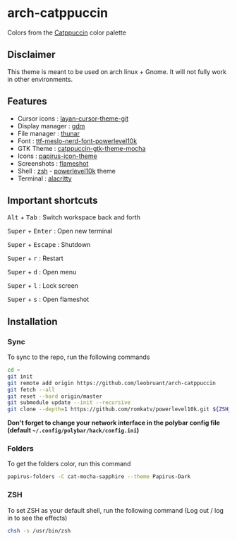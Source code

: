 # arch-catppuccin

Colors from the [Catppuccin](https://github.com/catppuccin/catppuccin) color palette

## Disclaimer

This theme is meant to be used on arch linux + Gnome.
It will not fully work in other environments.

## Features

- Cursor icons : [layan-cursor-theme-git](https://github.com/vinceliuice/Layan-cursors)
- Display manager : [gdm](https://wiki.gnome.org/Projects/GDM)
- File manager : [thunar](https://gitlab.xfce.org/xfce/thunar)
- Font : [ttf-meslo-nerd-font-powerlevel10k](https://github.com/romkatv/powerlevel10k-media)
- GTK Theme : [catppuccin-gtk-theme-mocha](https://github.com/catppuccin/gtk)
- Icons : [papirus-icon-theme](https://github.com/PapirusDevelopmentTeam/papirus-icon-theme)
- Screenshots : [flameshot](https://flameshot.org/)
- Shell : [zsh](https://www.zsh.org/) - [powerlevel10k](https://github.com/romkatv/powerlevel10k) theme
- Terminal : [alacritty](https://alacritty.org/)

## Important shortcuts

<kbd>Alt</kbd> + <kbd>Tab</kbd> : Switch workspace back and forth

<kbd>Super</kbd> + <kbd>Enter</kbd> : Open new terminal

<kbd>Super</kbd> + <kbd>Escape</kbd> : Shutdown

<kbd>Super</kbd> + <kbd>r</kbd> : Restart

<kbd>Super</kbd> + <kbd>d</kbd> : Open menu

<kbd>Super</kbd> + <kbd>l</kbd> : Lock screen

<kbd>Super</kbd> + <kbd>s</kbd> : Open flameshot

## Installation

### Sync

To sync to the repo, run the following commands

```bash
cd ~
git init
git remote add origin https://github.com/leobruant/arch-catppuccin
git fetch --all
git reset --hard origin/master
git submodule update --init --recursive
git clone --depth=1 https://github.com/romkatv/powerlevel10k.git ${ZSH_CUSTOM:-$HOME/.oh-my-zsh/custom}/themes/powerlevel10k
```

**Don't forget to change your network interface in the polybar config file (default `~/.config/polybar/hack/config.ini`)**

### Folders

To get the folders color, run this command

```bash
papirus-folders -C cat-mocha-sapphire --theme Papirus-Dark
```

### ZSH

To set ZSH as your default shell, run the following command (Log out / log in to see the effects)

```bash
chsh -s /usr/bin/zsh
```
